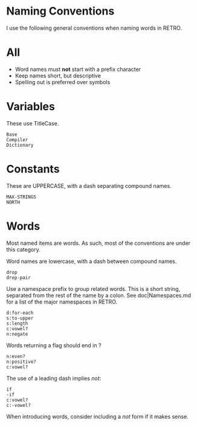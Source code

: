 # Naming Conventions

I use the following general conventions when naming words in RETRO.

# All

- Word names must **not** start with a prefix character
- Keep names short, but descriptive
- Spelling out is preferred over symbols

# Variables

These use TitleCase.

    Base
    Compiler
    Dictionary

# Constants

These are UPPERCASE, with a dash separating compound names.

    MAX-STRINGS
    NORTH

# Words

Most named items are words. As such, most of the conventions are under this category.

Word names are lowercase, with a dash between compound names.

    drop
    drop-pair

Use a namespace prefix to group related words. This is a short string, separated from the rest of the name by a colon. See doc|Namespaces.md for a list of the major namespaces in RETRO.

    d:for-each
    s:to-upper
    s:length
    c:vowel?
    n:negate

Words returning a flag should end in ?

    n:even?
    n:positive?
    c:vowel?

The use of a leading dash implies *not*:

    if
    -if
    c:vowel?
    c:-vowel?

When introducing words, consider including a *not* form if it makes sense.
